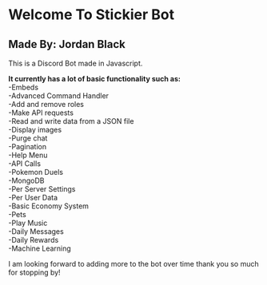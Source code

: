 # Welcome To Stickier Bot
## Made By: Jordan Black

This is a Discord Bot made in Javascript. 

**It currently has a lot of basic functionality such as:**\
-Embeds\
-Advanced Command Handler\
-Add and remove roles\
-Make API requests\
-Read and write data from a JSON file\
-Display images\
-Purge chat\
-Pagination\
-Help Menu\
-API Calls\
-Pokemon Duels\
-MongoDB\
-Per Server Settings\
-Per User Data\
-Basic Economy System\
-Pets\
-Play Music\
-Daily Messages\
-Daily Rewards\
-Machine Learning

I am looking forward to adding more to the bot over time thank you so much for stopping by!
